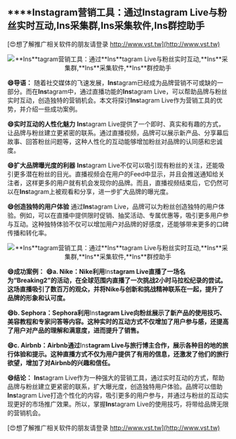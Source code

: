 ## ****Ins**tagram营销工具：通过**Ins**tagram Live与粉丝实时互动,**Ins**采集群,**Ins**采集软件,**Ins**群控助手**

[😍想了解推广相关软件的朋友请登录 http://www.vst.tw](http://www.vst.tw)

 <center><img src="https://vst.tw/MP4/tuiguang/png/2.png" alt="**Ins**tagram营销工具：通过**Ins**tagram Live与粉丝实时互动,**Ins**采集群,**Ins**采集软件,**Ins**群控助手"></center>

**😄导语：**
随着社交媒体的飞速发展，**Ins**tagram已经成为品牌营销不可或缺的一部分。而在**Ins**tagram中，通过直播功能的**Ins**tagram Live，可以帮助品牌与粉丝实时互动，创造独特的营销机会。本文将探讨**Ins**tagram Live作为营销工具的优势，并介绍一些成功案例。

**😄实时互动的人性化魅力**
**Ins**tagram Live提供了一个即时、真实和有趣的方式，让品牌与粉丝建立更紧密的联系。通过直播视频，品牌可以展示新产品、分享幕后故事、回答粉丝问题等，这种人性化的互动能够增加粉丝对品牌的认同感和忠诚度。

**😄扩大品牌曝光度的利器**
**Ins**tagram Live不仅可以吸引现有粉丝的关注，还能吸引更多潜在粉丝的目光。直播视频会在用户的Feed中显示，并且会推送通知给关注者，这样更多的用户就有机会发现你的品牌。而且，直播视频结束后，它仍然可以在**Ins**tagram上被观看和分享，进一步扩大品牌的曝光度。

**😄创造独特的用户体验**
通过**Ins**tagram Live，品牌可以为粉丝创造独特的用户体验。例如，可以在直播中提供限时促销、抽奖活动、专属优惠等，吸引更多用户参与互动。这种独特体验不仅可以增加用户对品牌的好感度，还能够带来更多的口碑传播和转化率。

 <center><img src="https://vst.tw/MP4/tuiguang/png/4.png" alt="**Ins**tagram营销工具：通过**Ins**tagram Live与粉丝实时互动,**Ins**采集群,**Ins**采集软件,**Ins**群控助手"></center>

**😄成功案例：**
**😄a. Nike：Nike利用**Ins**tagram Live直播了一场名为“Breaking2”的活动，在全球范围内直播了一次挑战2小时马拉松纪录的尝试。这场直播吸引了数百万的观众，并将Nike与创新和挑战精神联系在一起，提升了品牌的形象和认可度。**

**😄b. Sephora：Sephora利用**Ins**tagram Live向粉丝展示了新产品的使用技巧、美容教程和专家问答等内容。这种实时的互动方式不仅增加了用户参与感，还提高了用户对产品的理解和满意度，进而提升了销售。**

**😄c. Airbnb：Airbnb通过**Ins**tagram Live与旅行博主合作，展示各种目的地的旅行体验和提示。这种直播方式不仅为用户提供了有用的信息，还激发了他们的旅行欲望，增加了对Airbnb的兴趣和信任。**

**😄结论：**
**Ins**tagram Live作为一种强大的营销工具，通过实时互动的方式，帮助品牌与粉丝建立更紧密的联系，扩大曝光度，创造独特用户体验。品牌可以借助**Ins**tagram Live打造个性化的内容，吸引更多的用户参与，并通过与粉丝的互动实现更好的市场推广效果。所以，掌握**Ins**tagram Live的使用技巧，将带给品牌无限的营销机会。

[😍想了解推广相关软件的朋友请登录 http://www.vst.tw](http://www.vst.tw)



